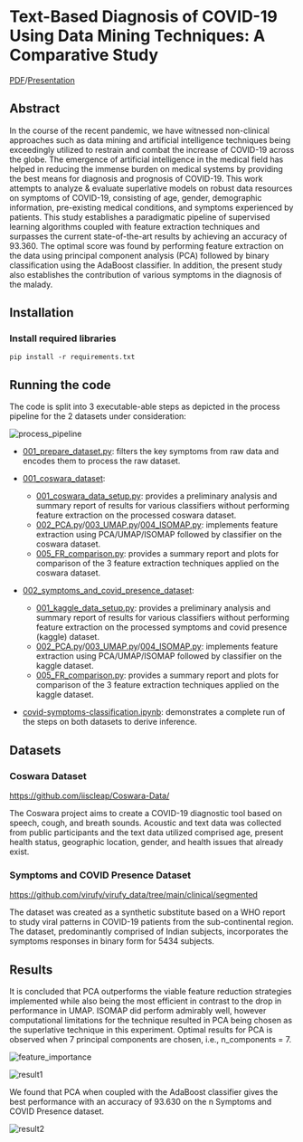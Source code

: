 # Text-Based Diagnosis of COVID-19 Using Data Mining Techniques: A Comparative Study
[PDF](https://ieeexplore.ieee.org/document/10040129/)/[Presentation](INDICON2022_Presentation.pdf)

## Abstract

In the course of the recent pandemic, we have witnessed non-clinical approaches such as data mining and artificial intelligence techniques being exceedingly utilized to restrain and combat the increase of COVID-19 across the globe. The emergence of artificial intelligence in the medical field has helped in reducing the immense burden on medical systems by providing the best means for diagnosis and prognosis of COVID-19. This work attempts to analyze & evaluate superlative models on robust data resources on symptoms of COVID-19, consisting of age, gender, demographic information, pre-existing medical conditions, and symptoms experienced by patients. This study establishes a paradigmatic pipeline of supervised learning algorithms coupled with feature extraction techniques and surpasses the current state-of-the-art results by achieving an accuracy of 93.360. The optimal score was found by performing feature extraction on the data using principal component analysis (PCA) followed by binary classification using the AdaBoost classifier. In addition, the present study also establishes the contribution of various symptoms in the diagnosis of the malady.

## Installation

### Install required libraries

```
pip install -r requirements.txt
```

## Running the code

The code is split into 3 executable-able steps as depicted in the process pipeline for the 2 datasets under consideration:

![process_pipeline](https://github.com/aadarshgupta1412/covid-symptoms-classification/assets/62350692/232a1c39-783f-43d9-b278-74307e57bdf3)


- [001_prepare_dataset.py](001_prepare_dataset.py): filters the key symptoms from raw data and encodes them to process the raw dataset.

- [001_coswara_dataset](001_coswara_dataset):
  - [001_coswara_data_setup.py](001_coswara_dataset/001_coswara_data_setup.py): provides a preliminary analysis and summary report of results for various classifiers without performing feature extraction on the processed coswara dataset.
  - [002_PCA.py](001_coswara_dataset/002_PCA.py)/[003_UMAP.py](001_coswara_dataset/003_UMAP.py)/[004_ISOMAP.py](001_coswara_dataset/004_ISOMAP.py): implements feature extraction using PCA/UMAP/ISOMAP followed by classifier on the coswara dataset.
  - [005_FR_comparison.py](001_coswara_dataset/005_FR_comparison.py): provides a summary report and plots for comparison of the 3 feature extraction techniques applied on the coswara dataset.

- [002_symptoms_and_covid_presence_dataset](002_symptoms_and_covid_presence_dataset):
  - [001_kaggle_data_setup.py](002_symptoms_and_covid_presence_dataset/001_kaggle_data_setup.py): provides a preliminary analysis and summary report of results for various classifiers without performing feature extraction on the processed symptoms and covid presence (kaggle) dataset.
  - [002_PCA.py](002_symptoms_and_covid_presence_dataset/002_PCA.py)/[003_UMAP.py](002_symptoms_and_covid_presence_dataset/003_UMAP.py)/[004_ISOMAP.py](002_symptoms_and_covid_presence_dataset/004_ISOMAP.py): implements feature extraction using PCA/UMAP/ISOMAP followed by classifier on the kaggle dataset.
  - [005_FR_comparison.py](002_symptoms_and_covid_presence_dataset/005_FR_comparison.py): provides a summary report and plots for comparison of the 3 feature extraction techniques applied on the kaggle dataset.

- [covid-symptoms-classification.ipynb](full_demonstration/covid-symptoms-classification.ipynb): demonstrates a complete run of the steps on both datasets to derive inference.
## Datasets


### Coswara Dataset

https://github.com/iiscleap/Coswara-Data/

The Coswara project aims to create a COVID-19 diagnostic tool based on speech, cough, and breath sounds. Acoustic and text data was collected from public participants and the text data utilized comprised age, present health status, geographic location, gender, and health issues that already exist.

### Symptoms and COVID Presence Dataset

https://github.com/virufy/virufy_data/tree/main/clinical/segmented

The dataset was created as a synthetic substitute based on a WHO report to study viral patterns in COVID-19 patients from the sub-continental region. The dataset, predominantly comprised of Indian subjects, incorporates the symptoms responses in binary form for 5434 subjects.

## Results

It is concluded that PCA outperforms the viable feature reduction strategies implemented while also being the most efficient in contrast to the drop in performance in UMAP. ISOMAP did perform admirably well, however computational limitations for the technique resulted in PCA being chosen as the superlative technique in this experiment. Optimal results for PCA is observed when 7 principal components are chosen, i.e., n_components = 7.

![feature_importance](https://github.com/aadarshgupta1412/covid-symptoms-classification/assets/62350692/e6dc1a0c-6e69-4b05-a7a9-7418a57d76df)

![result1](https://github.com/aadarshgupta1412/covid-symptoms-classification/assets/62350692/81638035-708c-45ec-97c3-09d9f9f3f877)

We found that PCA when coupled with the AdaBoost classifier gives the best performance with an accuracy of 93.630 on the n Symptoms and COVID Presence dataset.

![result2](https://github.com/aadarshgupta1412/covid-symptoms-classification/assets/62350692/91e05d89-cfd1-4b52-8c5d-55cefd3c2559)

